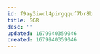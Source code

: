 ```yaml
---
id: f9ay3iwcl4pirgqquf7br8b
title: SGR
desc: ''
updated: 1679940359046
created: 1679940359046
---
```

